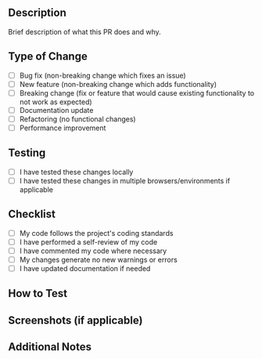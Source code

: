 ## Description

Brief description of what this PR does and why.

## Type of Change

- [ ] Bug fix (non-breaking change which fixes an issue)
- [ ] New feature (non-breaking change which adds functionality)
- [ ] Breaking change (fix or feature that would cause existing functionality to not work as expected)
- [ ] Documentation update
- [ ] Refactoring (no functional changes)
- [ ] Performance improvement

## Testing

- [ ] I have tested these changes locally
- [ ] I have tested these changes in multiple browsers/environments if applicable

## Checklist

- [ ] My code follows the project's coding standards
- [ ] I have performed a self-review of my code
- [ ] I have commented my code where necessary
- [ ] My changes generate no new warnings or errors
- [ ] I have updated documentation if needed

## How to Test

<!-- Instructions on how to test the changes made in this PR -->
<!-- Provide detailed steps to verify the functionality -->

## Screenshots (if applicable)

<!-- Add screenshots here if your changes affect the UI -->

## Additional Notes

<!-- Any additional information, context, or considerations -->
